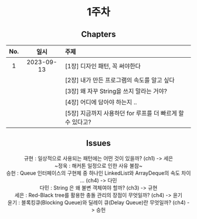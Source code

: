 <div align="center">
  
# 1주차

## Chapters

| No. |    일시    |                         주제                         |
| :-: | :--------: | :-------------------------------------------------- |
|  1  | 2023-09-13 | [1장] 디자인 패턴, 꼭 써야한다                         |
|    |            | [2장] 내가 만든 프로그램의 속도를 알고 싶다           |
|    |            | [3장] 왜 자꾸 String을 쓰지 말라는 거야?              |
|    |            | [4장] 어디에 담아야 하는지 ..                         |
|    |            | [5장] 지금까지 사용하던 for 루프를 더 빠르게 할 수 있다고? |

## Issues

규현 : 일상적으로 사용되는 패턴에는 어떤 것이 있을까? (ch1) -> 세은 <br/>
~정욱 : 해커톤 일정으로 인한 사유 불참~ <br/>
승헌 : Queue 인터페이스의 구현체 중 하나인 LinkedList와 ArrayDeque의 속도 차이 ... (ch4) -> 다민 <br/>
다민 : String 은 왜 불변 객체여야 할까? (ch3) -> 규현 <br/>
세은 : Red-Black tree를 활용한 충돌 관리의 장점이 무엇일까? (ch4) -> 윤기 <br/>
윤기 : 블록킹큐(Blocking Queue)와 딜레이 큐(Delay Queue)란 무엇일까? (ch4) -> 승헌 <br/>
</div>
